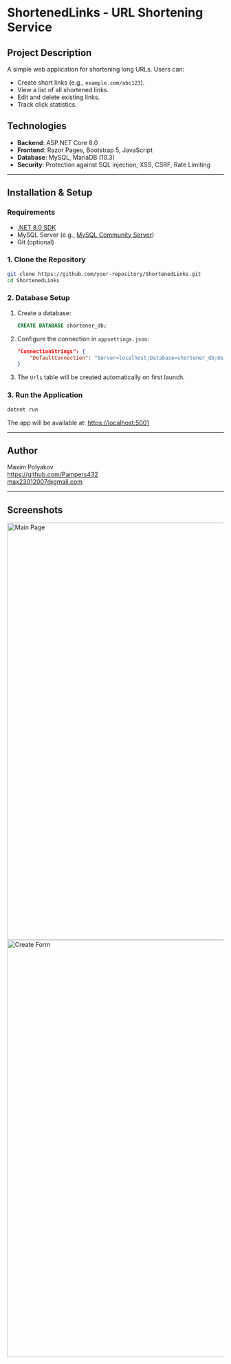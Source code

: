 # **ShortenedLinks - URL Shortening Service**

## **Project Description**  
A simple web application for shortening long URLs. Users can:  
- Create short links (e.g., `example.com/abc123`).  
- View a list of all shortened links.  
- Edit and delete existing links.  
- Track click statistics.  

## **Technologies**  
- **Backend**: ASP.NET Core 8.0  
- **Frontend**: Razor Pages, Bootstrap 5, JavaScript  
- **Database**: MySQL, MariaDB (10.3)  
- **Security**: Protection against SQL injection, XSS, CSRF, Rate Limiting  

---

## **Installation & Setup**  

### **Requirements**  
- [.NET 8.0 SDK](https://dotnet.microsoft.com/download)  
- MySQL Server (e.g., [MySQL Community Server](https://dev.mysql.com/downloads/mysql/))  
- Git (optional)  

### **1. Clone the Repository**  
```bash
git clone https://github.com/your-repository/ShortenedLinks.git
cd ShortenedLinks
```

### **2. Database Setup**  
1. Create a database:  
   ```sql
   CREATE DATABASE shortener_db;
   ```
2. Configure the connection in `appsettings.json`:  
   ```json
   "ConnectionStrings": {
       "DefaultConnection": "Server=localhost;Database=shortener_db;User=root;Password=your-password;"
   }
   ```
3. The `Urls` table will be created automatically on first launch.  

### **3. Run the Application**  
```bash
dotnet run
```
The app will be available at: [https://localhost:5001](https://localhost:5001)  

---

## **Author**  
Maxim Polyakov  
https://github.com/Pampers432  
max23012007@gmail.com  

---

## **Screenshots**  
<img width="1919" height="970" alt="Main Page" src="https://github.com/user-attachments/assets/0675322d-9ce2-4c89-91e7-e05e4be3f828" />  

<img width="1919" height="970" alt="Create Form" src="https://github.com/user-attachments/assets/f8dea824-009d-4d83-ac1c-842a57f300f0" />
